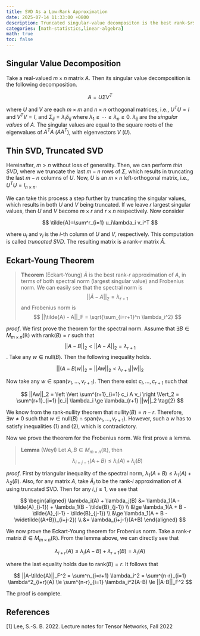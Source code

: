 ```yaml
---
title: SVD As a Low-Rank Approximation
date: 2025-07-14 11:33:00 +0800
description: Truncated singular-value decompositon is the best rank-$r$ decomposition.
categories: [math-statistics,linear-algebra]
math: true
toc: false
---
```

## Singular Value Decomposition

Take a real-valued $m\times n$ matrix $A$. Then its singular value decomposition is the following decomposition.

$$
A = U\Sigma V^T
$$

where $U$ and $V$ are each $m\times m$ and $n \times n$ orthogonal matrices, i.e., $U^T U= I$ and $V^T V = I$, and $\Sigma_{ij} = \lambda_i \delta_{ij}$ where $\lambda_1 \ge \cdots \ge \lambda_n \ge 0$. $\lambda_{ij}$ are the *singular values* of $A$. The singular values are equal to the square roots of the eigenvalues of $A^TA$ ($AA^T$), with eigenvectors $V$ ($U$). 

## Thin SVD, Truncated SVD

Hereinafter, $m > n$ without loss of generality. Then, we can perform *thin SVD*, where we truncate the last $m-n$ rows of $\Sigma$, which results in truncating the last $m-n$ columns of $U$. Now, $U$ is an $m \times n$ left-orthogonal matrix, i.e., $U^T U = I_{n\times n}$.

We can take this process a step further by truncating the singular values, which results in both $U$ and $V$ being truncated. If we leave $r$ largest singular values, then $U$ and $V$ become $m \times r$ and $r \times n$ respectively. Now consider

$$
\tilde{A}=\sum^r_{i=1} u_i\lambda_i v_i^T
$$

where $u_i$ and $v_i$ is the $i$-th column of $U$ and $V$, respectively. This computation is called *truncated SVD*. The resulting matrix is a rank-$r$ matrix $\tilde{A}$.

## Eckart-Young Theorem

> **Theorem** (Eckart-Young) $\tilde{A}$ is the best rank-$r$ approximation of $A$, in terms of both spectral norm (largest singular value) and Frobenius norm. We can easily see that the spectral norm is
$$
||\tilde{A}-A||_2 = \lambda_{r+1}
$$ 
> and Frobenius norm is
$$
||\tilde{A} - A||_F = \sqrt{\sum_{i=r+1}^n \lambda_i^2}
$$

_proof_. We first prove the theorem for the spectral norm. Assume that $\exists B \in M_{m \times n}(\mathbb{R})$ with $\text{rank}(B) = r$ such that
$$||A-B||_2 < ||A-\tilde{A}||_2 = \lambda_{r+1}$$. Take any $w \in \mathrm{null}(B)$. Then the following inequality holds.

$$
||(A-B)w||_2 = ||Aw||_2 < \lambda_{r+1} ||w||_2 \tag{1}
$$

Now take any $w \in \mathrm{span}(v_1, \dots, v_{r+1})$. Then there exist $c_i,\dots,c_{r+1}$ such that

$$
||Aw||_2 = \left \Vert \sum^{r+1}_{i=1} c_i A v_i \right \Vert_2 = \sum^{r+1}_{i=1} |c_i| \lambda_i \ge \lambda_{r+1} ||w||_2 \tag{2}
$$

We know from the rank-nullity theorem that $\mathrm{nullity}(B) = n-r$. Therefore, $\exists w \ne 0$ such that $w \in \mathrm{null}(B) \cap \mathrm{span}(v_1, \dots, v_{r+1})$. However, such a $w$ has to satisfy inequalities (1) and (2), which is contradictory.

Now we prove the theorem for the Frobenius norm. We first prove a lemma.

> **Lemma** (Weyl) Let $A,B \in M_{m \times n}(\mathbb{R})$, then $$ \lambda_{i+j-1}(A+B) \le \lambda_i(A) + \lambda_j(B) $$

_proof_. First by triangular inequality of the spectral norm, $\lambda_1(A+B) \le \lambda_1(A) + \lambda_2(B)$. Also, for any matrix $A$, take $\tilde{A}_i$ to be the rank-$i$ approximation of $A$ using truncated SVD. Then for any $i,j \ge 1$, we see that

$$
\begin{aligned}
\lambda_i(A) + \lambda_j(B) &= \lambda_1(A - \tilde{A}_{i-1}) + \lambda_1(B - \tilde{B}_{j-1}) \\
                            &\ge \lambda_1(A + B - \tilde{A}_{i-1} - \tilde{B}_{j-1}) \\
                            &\ge \lambda_1(A + B - \widetilde{(A+B)}_{i+j-2}) \\
                            &= \lambda_{i+j-1}(A+B)
\end{aligned}
$$

We now prove the Eckart-Young theorem for Frobenius norm. Take a rank-$r$ matrix $B \in M_{m\times n}(\mathbb{R})$. From the lemma above, we can directly see that

$$
\lambda_{i+r}(A) \le \lambda_i(A-B) + \lambda_{r+1}(B) = \lambda_i(A)
$$

where the last equality holds due to $\mathrm{rank}(B) = r$. It follows that

$$
||A-\tilde{A}||_F^2 = \sum^n_{i=r+1} \lambda_i^2 = \sum^{n-r}_{i=1} \lambda^2_{i+r}(A) \le \sum^{n-r}_{i=1} \lambda_i^2(A-B) \le ||A-B||_F^2
$$

The proof is complete.

## References
[1] Lee, S.-S. B. 2022. Lecture notes for Tensor Networks, Fall 2022